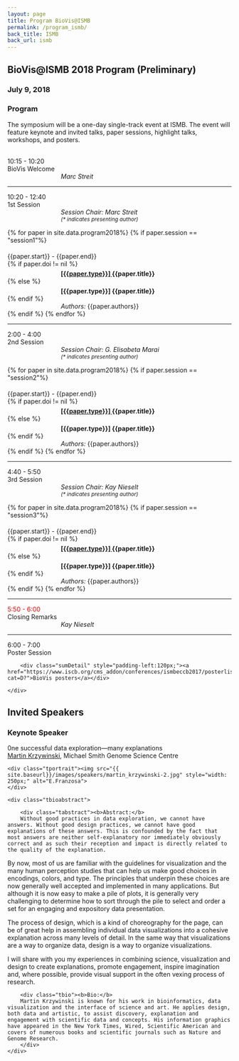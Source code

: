 ```yaml
---
layout: page
title: Program BioVis@ISMB
permalink: /program_ismb/
back_title: ISMB
back_url: ismb
---
```



## BioVis@ISMB 2018 Program (Preliminary)

### July 9, 2018

### Program

The symposium will be a one-day single-track event at ISMB. The event will feature keynote and invited talks, paper sessions, highlight talks, workshops, and posters. 
<br>
<br>

<!--
A full list of accepted papers is available [here]({{site.baseurl}}/papers_ismb_accepted/).
<br>
-->

<!-- WELCOME --->
<div>
    <div class="sumTime2">10:15 - 10:20</div>
    <div>
        <div class="sumContent">BioVis Welcome</div>
          <div class="sumDetail" style="padding-left:120px;"><i>Marc Streit</i></div>
    </div>
</div>

<hr class="style-one">


<!-- SESSION 1 --->

<div>
    <div class="sumTime2"> 10:20 - 12:40</div>
    <div>
        <div class="sumContent">1st Session</div>
    </div>
    <div class="sumDetail" style="padding-left:120px;"><i>Session Chair: Marc Streit</i> </div>
    <div class="sumDetail" style="padding-left:120px;font-size:12px;"><i>(* indicates presenting author)</i> </div>
</div>

{% for paper in site.data.program2018%}
{% if paper.session == "session1"%}
  <div>
      <div class="sumTime" style="padding-top:5px;"> {{paper.start}} - {{paper.end}}</div>
      {% if paper.doi != nil %}
      <div>
          <div class="ttile" style="padding-left:120px; padding-top:5px;">
          <b><a href="{{paper.doi}}"> [{{paper.type}}] </a></b> <b>{{paper.title}}</b></div>
      </div>
      {% else %}
      <div>
          <div class="ttile" style="padding-left:120px; padding-top:5px;"> <b>[{{paper.type}}] {{paper.title}}</b></div>
      </div>
      {% endif %}
      <div class="sumDetail" style="padding-left:120px;"> <em>Authors:</em> {{paper.authors}}</div>
  </div>
{% endif %}
{% endfor %}

<!-- SESSION 2 -->
<hr class="style-one">

<div>
    <div class="sumTime2">2:00 - 4:00</div>
    <div>
        <div class="sumContent">2nd Session</div>
    </div>
    <div class="sumDetail" style="padding-left:120px;"><i>Session Chair: G. Elisabeta Marai</i> </div>
    <div class="sumDetail" style="padding-left:120px;font-size:12px;"><i>(* indicates presenting author)</i> </div>
</div>

{% for paper in site.data.program2018%}
{% if paper.session == "session2"%}
  <div>
      <div class="sumTime" style="padding-top:5px;"> {{paper.start}} - {{paper.end}}</div>
      {% if paper.doi != nil %}
      <div>
          <div class="ttile" style="padding-left:120px; padding-top:5px;">
          <b><a href="{{paper.doi}}"> [{{paper.type}}] </a></b> <b>{{paper.title}}</b></div>
      </div>
      {% else %}
      <div>
          <div class="ttile" style="padding-left:120px; padding-top:5px;"> <b>[{{paper.type}}] {{paper.title}}</b></div>
      </div>
      {% endif %}
      <div class="sumDetail" style="padding-left:120px;"> <em>Authors:</em> {{paper.authors}}</div>
  </div>
{% endif %}
{% endfor %}

<!-- SESSION 3 -->
<hr class="style-one">

<div>
    <div class="sumTime2">4:40 - 5:50</div>
    <div>
        <div class="sumContent">3rd Session</div>
    </div>
    <div class="sumDetail" style="padding-left:120px;"><i>Session Chair: Kay Nieselt</i> </div>
    <div class="sumDetail" style="padding-left:120px;font-size:12px;"><i>(* indicates presenting author)</i> </div>	
</div>

{% for paper in site.data.program2018%}
{% if paper.session == "session3"%}
  <div>
      <div class="sumTime" style="padding-top:5px;"> {{paper.start}} - {{paper.end}}</div>
      {% if paper.doi != nil %}
      <div>
          <div class="ttile" style="padding-left:120px; padding-top:5px;">
          <b><a href="{{paper.doi}}"> [{{paper.type}}] </a></b> <b>{{paper.title}}</b></div>
      </div>
      {% else %}
      <div>
          <div class="ttile" style="padding-left:120px; padding-top:5px;"> <b>[{{paper.type}}] {{paper.title}}</b></div>
      </div>
      {% endif %}
      <div class="sumDetail" style="padding-left:120px;"> <em>Authors:</em> {{paper.authors}}</div>
  </div>
{% endif %}
{% endfor %}

<!-- CLOSING REMARKS AND POSTER SESSION -->
<hr class="style-one">
<div>
    <div class="sumTime2"><span style="color:red">5:50 - 6:00</span></div>
    <div>
        <div class="sumContent">Closing Remarks</div>
          <div class="sumDetail" style="padding-left:120px;"><i>Kay Nieselt</i></div>
    </div>
</div>

<hr class="style-one">


<div>
    <div class="sumTime2">6:00 - 7:00</div>
    <div>
        <div class="sumContent">Poster Session</div>
       
		<div class="sumDetail" style="padding-left:120px;"><a href="https://www.iscb.org/cms_addon/conferences/ismbeccb2017/posterlist.php?cat=D?">BioVis posters</a></div>
		
    </div>
</div>



## Invited Speakers


<h3> Keynote Speaker</h3>
<a name="martin"></a>
<div class="talk">
    <div class="ttitle">0ne successful data exploration—many explanations
        <!--{% if talk.slides %}
        <span class="tspeaker" style="float: right;"><a href="{{ site.baseurl }}/files/{{talk.slides}}">Download
            Slides</a></span>
        {% endif %}-->
    </div>
    <div><span class="tspeaker"><a href="http://mkweb.bcgsc.ca/">Martin Krzywinski</a></span>, <span> Michael Smith Genome Science Centre </span></div>

    <div class="tportrait"><img src="{{ site.baseurl}}/images/speakers/martin_krzywinski-2.jpg" style="width: 250px;" alt="E.Franzosa">
    </div>

    <div class="tbioabstract">

        <div class="tabstract"><b>Abstract:</b>
        Without good practices in data exploration, we cannot have answers. Without good design practices, we cannot have good explanations of these answers. This is confounded by the fact that most answers are neither self-explanatory nor immediately obviously correct and as such their reception and impact is directly related to the quality of the explanation.

By now, most of us are familiar with the guidelines for visualization and the many human perception studies that can help us make good choices in encodings, colors, and type. The principles that underpin these choices are now generally well accepted and implemented in many applications. But although it is now easy to make a pile of plots, it is generally very challenging to determine how to sort through the pile to select and order a set for an engaging and expository data presentation.  

The process of design, which is a kind of choreography for the page, can be of great help in assembling individual data visualizations into a cohesive explanation across many levels of detail. In the same way that visualizations are a way to organize data, design is a way to organize visualizations. 

I will share with you my experiences in combining science, visualization and design to create explanations, promote engagement, inspire imagination and, where possible, provide visual support in the often vexing process of research. 
        </div>

        <div class="tbio"><b>Bio:</b>
        Martin Krzywinski is known for his work in bioinformatics, data visualization and the interface of science and art. He applies design, both data and artistic, to assist discovery, explanation and engagement with scientific data and concepts. His information graphics have appeared in the New York Times, Wired, Scientific American and covers of numerous books and scientific journals such as Nature and Genome Research. 
        </div>
    </div>
</div>
